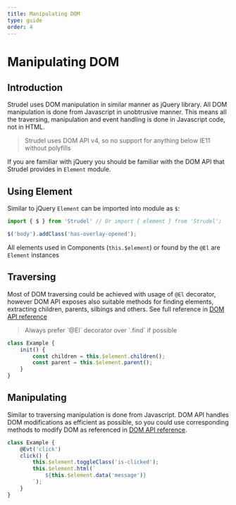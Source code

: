```yaml
---
title: Manipulating DOM
type: guide
order: 4
---
```


# Manipulating DOM

## Introduction

Strudel uses DOM manipulation in similar manner as jQuery library. All DOM manipulation is done from Javascript in unobtrusive manner. This means all the traversing, manipulation and event handling is done in Javascript code, not in HTML.

<blockquote class="alert">Strudel uses DOM API v4, so no support for anything below IE11 without polyfills</blockquote>

If you are familiar with jQuery you should be familiar with the DOM API that Strudel provides in `Element` module.

## Using Element

Similar to jQuery `Element` can be imported into module as `$`:

```js
import { $ } from 'Strudel' // Or import { element } from 'Strudel';

$('body').addClass('has-overlay-opened');

```

All elements used in Components (`this.$element`) or found by the `@El` are `Element` instances

## Traversing

Most of DOM traversing could be achieved with usage of `@El` decorator, however DOM API exposes also suitable methods for finding elements, extracting children, parents, silbings and others. See full reference in [DOM API reference](http://strudeljs.org/api/#find)

<blockquote class="alert">Always prefer `@El` decorator over `.find` if possible</blockquote>

```js
class Example {
    init() {
        const children = this.$element.children();
        const parent = this.$element.parent();
    }
}

```

## Manipulating

Similar to traversing manipulation is done from Javascript. DOM API handles DOM modifications as efficient as possible, so you could use corresponding methods to modify DOM as referenced in [DOM API reference](http://strudeljs.org/api/#html).

```js
class Example {
    @Evt('click')
    click() {
        this.$element.toggleClass('is-clicked');
        this.$element.html(`
            ${this.$element.data('message')}
        `);
    }
}

```



